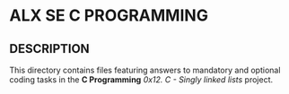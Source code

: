 ALX SE C PROGRAMMING
====================

DESCRIPTION
-----------

This directory contains files featuring answers to mandatory and optional coding tasks in the **C Programming** *0x12. C - Singly linked lists* project.
